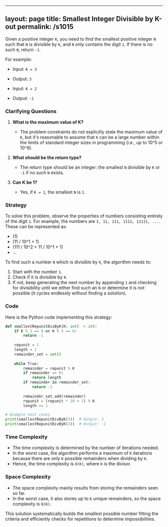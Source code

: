
---
layout: page
title:  Smallest Integer Divisible by K-out
permalink: /s1015
---

Given a positive integer `K`, you need to find the smallest positive integer `N` such that `N` is divisible by `K`, and `N` only contains the digit `1`. If there is no such `N`, return `-1`.

For example:
- Input: `K = 3`
- Output: `3`

- Input: `K = 2`
- Output: `-1`

### Clarifying Questions
1. **What is the maximum value of K?**
    - The problem constraints do not explicitly state the maximum value of `K`, but it's reasonable to assume that `K` can be a large number within the limits of standard integer sizes in programming (i.e., up to 10^5 or 10^9).
    
2. **What should be the return type?**
    - The return type should be an integer: the smallest `N` divisible by `K` or `-1` if no such `N` exists.
    
3. **Can K be 1?**
    - Yes, if `K = 1`, the smallest `N` is `1`.

### Strategy

To solve this problem, observe the properties of numbers consisting entirely of the digit `1`. For example, the numbers are `1, 11, 111, 1111, 11111, ...`. These can be represented as:
- \(1\)
- \(11 / 10^1 + 1\)
- \(111 / 10^2 + 11 / 10^1 + 1\)
- ...
  
To find such a number `N` which is divisible by `K`, the algorithm needs to:
1. Start with the number `1`.
2. Check if it is divisible by `K`.
3. If not, keep generating the next number by appending `1` and checking for divisibility until we either find such an `N` or determine it is not possible (it cycles endlessly without finding a solution).

### Code

Here is the Python code implementing this strategy:

```python
def smallestRepunitDivByK(K: int) -> int:
    if K % 2 == 0 or K % 5 == 0:
        return -1
    
    repunit = 1
    length = 1
    remainder_set = set()
    
    while True:
        remainder = repunit % K
        if remainder == 0:
            return length
        if remainder in remainder_set:
            return -1
        
        remainder_set.add(remainder)
        repunit = (repunit * 10 + 1) % K
        length += 1

# Example test cases
print(smallestRepunitDivByK(3))  # Output: 3
print(smallestRepunitDivByK(2))  # Output: -1
```

### Time Complexity

- The time complexity is determined by the number of iterations needed.
- In the worst case, the algorithm performs a maximum of `K` iterations because there are only `K` possible remainders when dividing by `K`.
- Hence, the time complexity is `O(K)`, where `K` is the divisor.

### Space Complexity

- The space complexity mainly results from storing the remainders seen so far.
- In the worst case, it also stores up to `K` unique remainders, so the space complexity is `O(K)`.

This solution systematically builds the smallest possible number fitting the criteria and efficiently checks for repetitions to determine impossibilities.